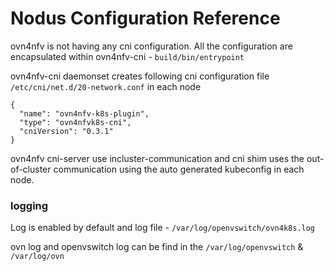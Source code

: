 # Nodus Configuration Reference

ovn4nfv is not having any cni configuration. All the configuration are encapsulated within ovn4nfv-cni - `build/bin/entrypoint`

ovn4nfv-cni daemonset creates following cni configuration file `/etc/cni/net.d/20-network.conf` in each node
```
{
  "name": "ovn4nfv-k8s-plugin",
  "type": "ovn4nfvk8s-cni",
  "cniVersion": "0.3.1"
}
```
ovn4nfv cni-server use incluster-communication and cni shim uses the out-of-cluster
communication using the auto generated kubeconfig in each node.

### logging

Log is enabled by default and log file - `/var/log/openvswitch/ovn4k8s.log`

ovn log and openvswitch log can be find in the `/var/log/openvswitch` & `/var/log/ovn`
